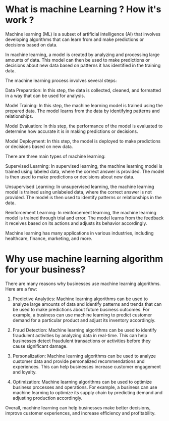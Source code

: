 # What is machine Learning ?  How it's work ?


Machine learning (ML) is a subset of artificial intelligence (AI) that involves developing algorithms that can learn from and make predictions or decisions based on data.

In machine learning, a model is created by analyzing and processing large amounts of data. This model can then be used to make predictions or decisions about new data based on patterns it has identified in the training data.

The machine learning process involves several steps:

Data Preparation: In this step, the data is collected, cleaned, and formatted in a way that can be used for analysis.

Model Training: In this step, the machine learning model is trained using the prepared data. The model learns from the data by identifying patterns and relationships.

Model Evaluation: In this step, the performance of the model is evaluated to determine how accurate it is in making predictions or decisions.

Model Deployment: In this step, the model is deployed to make predictions or decisions based on new data.

There are three main types of machine learning:

Supervised Learning: In supervised learning, the machine learning model is trained using labeled data, where the correct answer is provided. The model is then used to make predictions or decisions about new data.

Unsupervised Learning: In unsupervised learning, the machine learning model is trained using unlabeled data, where the correct answer is not provided. The model is then used to identify patterns or relationships in the data.

Reinforcement Learning: In reinforcement learning, the machine learning model is trained through trial and error. The model learns from the feedback it receives based on its actions and adjusts its behavior accordingly.

Machine learning has many applications in various industries, including healthcare, finance, marketing, and more.



# Why use machine learning algorithm for your business?

There are many reasons why businesses use machine learning algorithms. Here are a few:

1. Predictive Analytics: Machine learning algorithms can be used to analyze large amounts of data and identify patterns and trends that can be used to make predictions about future business outcomes. For example, a business can use machine learning to predict customer demand for a particular product and adjust its inventory accordingly.

2. Fraud Detection: Machine learning algorithms can be used to identify fraudulent activities by analyzing data in real-time. This can help businesses detect fraudulent transactions or activities before they cause significant damage.

3. Personalization: Machine learning algorithms can be used to analyze customer data and provide personalized recommendations and experiences. This can help businesses increase customer engagement and loyalty.

4. Optimization: Machine learning algorithms can be used to optimize business processes and operations. For example, a business can use machine learning to optimize its supply chain by predicting demand and adjusting production accordingly.

Overall, machine learning can help businesses make better decisions, improve customer experiences, and increase efficiency and profitability.
